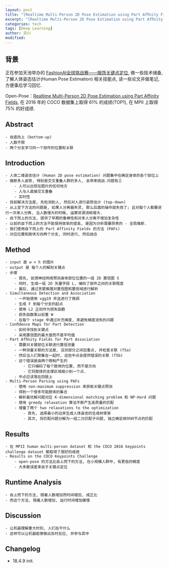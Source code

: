 ```yaml
---
layout: post
title: "[Realtime Multi-Person 2D Pose Estimation using Part Afﬁnity Fields] 论文笔记"
excerpt: "[Realtime Multi-Person 2D Pose Estimation using Part Afﬁnity Fields] 论文笔记"
categories: tech
tags: [Deep Learning]
author: 沥川
modified:
---
```


## 背景

正在参加天池举办的 [FashionAI全球挑战赛——服饰关键点定位](https://tianchi.aliyun.com/competition/introduction.htm?spm=5176.100066.0.0.61dad7809mwkc5&raceId=231648), 做一些技术储备, 了解人体姿态估计(Human Pose Estimation) 相关技能点, 读一些论文并做笔记, 方便事后学习回忆.

Open-Pose：[Realtime Multi-Person 2D Pose Estimation using Part Affinity Fields](https://arxiv.org/abs/1611.08050), 在 2016 年的 COCO 数据集上取得 61% 的成绩(TOP1), 在 MPII 上取得 75% 的好成绩.

## Abstract

    - 自底向上 (bottom-up)
    - 人数不限
    - 两个分支学习同一个部件的位置和关联

## Introduction

    - 人体二维姿态估计 (Human 2D pose estimation) 问题集中在确定身体的各个部位上
    - 推断多人姿势, 特别是交叉重叠人群的多人, 会带来挑战.问题有三
        - 人可以出现在图片的任何地方
        - 人与人直接交叉重叠
        - 实时性
    - 目前解决方法是, 先检测到人, 然后对人进行姿势估计 (top-down)
    - 从上至下方法的问题是, 如果人分离器失灵, 那么后面的操作就失效了; 且对每个人都要进行一次单人分离, 当人数增大的时候, 运算资源消耗增大.
    - 自下而上的方法, 提供了早期的鲁棒性和对多人分离不增加复杂性
    - 以前的自下而上的方法不能保持效率的提高, 是因为分析需要昂贵的 - 全局推断.
    - 我们使用自下而上的 Part Affinity Fields 的方法 (PAFs)
    - 对应位置和肢体方向两个分支, 同时进行, 然后结合
    
## Method
    - input 是 w × h 的图片
    - output 是 每个人的解剖关键点
    - 步骤
        - 首先, 前馈神经网络预测身体部位位置的一组 2D 置信图 S
        - 同时, 生成一组 2D 矢量字段 L, 编码了部件之间的关联程度
        - 最后, 通过贪婪推理对置信图和置信域进行解析
    - Simultaneous Detection and Association
        - 一开始使用 vgg19 并且进行了微调
        - 生成 F 到每个分支的起点
        - 使用 L2 正则作为损失函数
        - 损失函数乘以权重 W
        - 在每个 stage 中通过补充梯度, 来避免梯度消失的问题
    - Conﬁdence Maps for Part Detection
        - 如何寻找到关键点
        - 采用置信图的最大值而不是平均值
    - Part Afﬁnity Fields for Part Association
        - 需要对关键部位关联进行置信测量
        - 一种测量关联的方法是, 没对部分之间加重点, 并检查关联 (f5a)
        - 然后当人们聚集在一起时, 这些中点会提供错误的关联 (f5b)
        - 这个错误是由两个限制产生的
            - 它只编码了每个肢体的位置, 而不是方向
            - 它将肢体的支撑区域缩小到一个点.
        - 中点应该落在四肢上
    - Multi-Person Parsing using PAFs
        - 使用 non-maximum suppression 来获取关键点预测
        - 得到一个很多可能肢体的集合
        - 解析最优解问题对应 K-dimensional matching problem 和 NP-Hard 问题
        - 使用 greedy relaxation 算法不断产生高质量的匹配
        - 增量了两个 two relaxations to the optimization
            - 首先, 选择最小的边来生成人体姿态的生成树骨架
            - 其次, 将匹配问题分解为一组二分匹配子问题, 独立确定相邻树节点的匹配
## Results
    - 在 MPII human multi-person dataset 和 the COCO 2016 keypoints challenge dataset 都取得了很好的成绩
    - Results on the COCO Keypoints Challenge
        - open-pose 的方法比自上而下的方法, 在小规模人群中, 有更低的精度
        - 大多数误差来自于关键点定位

## Runtime Analysis

    - 自上而下的方法, 随着人数增加而时间增加, 成正比
    - 而这个方法, 随着人数增加, 运行时间增加缓慢

## Discussion
    - 让机器理解重大时刻, 人们在干什么
    - 这样可以让机器能够做出及时反应, 并参与其中

## Changelog
* 18.4.9 init.

